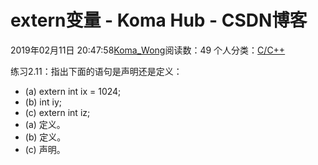 # extern变量 - Koma Hub - CSDN博客
2019年02月11日 20:47:58[Koma_Wong](https://me.csdn.net/Rong_Toa)阅读数：49
个人分类：[C/C++](https://blog.csdn.net/Rong_Toa/article/category/7156199)
> 
练习2.11：指出下面的语句是声明还是定义：
- (a) extern int ix = 1024;
- (b) int iy;
- (c) extern int iz;
- (a) 定义。
- (b) 定义。
- (c) 声明。 
